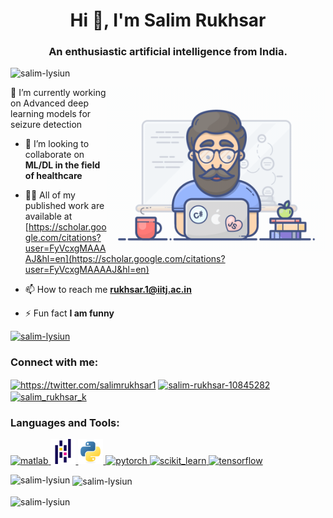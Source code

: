 <h1 align="center">Hi 👋, I'm Salim Rukhsar</h1>
<h3 align="center">An enthusiastic artificial intelligence from India.</h3>

 <p align="left"> <img src="https://komarev.com/ghpvc/?username=salim-lysiun&label=Profile%20views&color=0e75b6&style=flat" alt="salim-lysiun" /> </p>
 <img align="right" width="350" src="/programmer.gif" alt="Coding gif" />
 🔭 I’m currently working on Advanced deep learning models for seizure detection

- 👯 I’m looking to collaborate on **ML/DL in the field of healthcare**

- 👨‍💻 All of my published work are available at [https://scholar.google.com/citations?user=FyVcxgMAAAAJ&hl=en](https://scholar.google.com/citations?user=FyVcxgMAAAAJ&hl=en)

- 📫 How to reach me **rukhsar.1@iitj.ac.in**

- ⚡ Fun fact **I am funny**

<p align="left"> <a href="https://github.com/ryo-ma/github-profile-trophy"><img src="https://github-profile-trophy.vercel.app/?username=salim-lysiun" alt="salim-lysiun" /></a> </p>

<h3 align="left">Connect with me:</h3>
<p align="left">
<a href="https://twitter.com/https://twitter.com/salimrukhsar1" target="blank"><img align="center" src="https://raw.githubusercontent.com/rahuldkjain/github-profile-readme-generator/master/src/images/icons/Social/twitter.svg" alt="https://twitter.com/salimrukhsar1" height="30" width="40" /></a>
<a href="https://linkedin.com/in/salim-rukhsar-10845282" target="blank"><img align="center" src="https://raw.githubusercontent.com/rahuldkjain/github-profile-readme-generator/master/src/images/icons/Social/linked-in-alt.svg" alt="salim-rukhsar-10845282" height="30" width="40" /></a>
<a href="https://instagram.com/salim_rukhsar_k" target="blank"><img align="center" src="https://raw.githubusercontent.com/rahuldkjain/github-profile-readme-generator/master/src/images/icons/Social/instagram.svg" alt="salim_rukhsar_k" height="30" width="40" /></a>
</p>

<h3 align="left">Languages and Tools:</h3>
<p align="left"> <a href="https://www.mathworks.com/" target="_blank" rel="noreferrer"> <img src="https://upload.wikimedia.org/wikipedia/commons/2/21/Matlab_Logo.png" alt="matlab" width="40" height="40"/> </a> <a href="https://pandas.pydata.org/" target="_blank" rel="noreferrer"> <img src="https://raw.githubusercontent.com/devicons/devicon/2ae2a900d2f041da66e950e4d48052658d850630/icons/pandas/pandas-original.svg" alt="pandas" width="40" height="40"/> </a> <a href="https://www.python.org" target="_blank" rel="noreferrer"> <img src="https://raw.githubusercontent.com/devicons/devicon/master/icons/python/python-original.svg" alt="python" width="40" height="40"/> </a> <a href="https://pytorch.org/" target="_blank" rel="noreferrer"> <img src="https://www.vectorlogo.zone/logos/pytorch/pytorch-icon.svg" alt="pytorch" width="40" height="40"/> </a> <a href="https://scikit-learn.org/" target="_blank" rel="noreferrer"> <img src="https://upload.wikimedia.org/wikipedia/commons/0/05/Scikit_learn_logo_small.svg" alt="scikit_learn" width="40" height="40"/> </a> <a href="https://www.tensorflow.org" target="_blank" rel="noreferrer"> <img src="https://www.vectorlogo.zone/logos/tensorflow/tensorflow-icon.svg" alt="tensorflow" width="40" height="40"/> </a> </p>

<p><img align="left" src="https://github-readme-stats.vercel.app/api/top-langs?username=salim-lysiun&show_icons=true&locale=en&layout=compact" alt="salim-lysiun" /></p>

<p>&nbsp;<img align="center" src="https://github-readme-stats.vercel.app/api?username=salim-lysiun&show_icons=true&locale=en" alt="salim-lysiun" /></p>

<p><img align="center" src="https://github-readme-streak-stats.herokuapp.com/?user=salim-lysiun&" alt="salim-lysiun" /></p>

